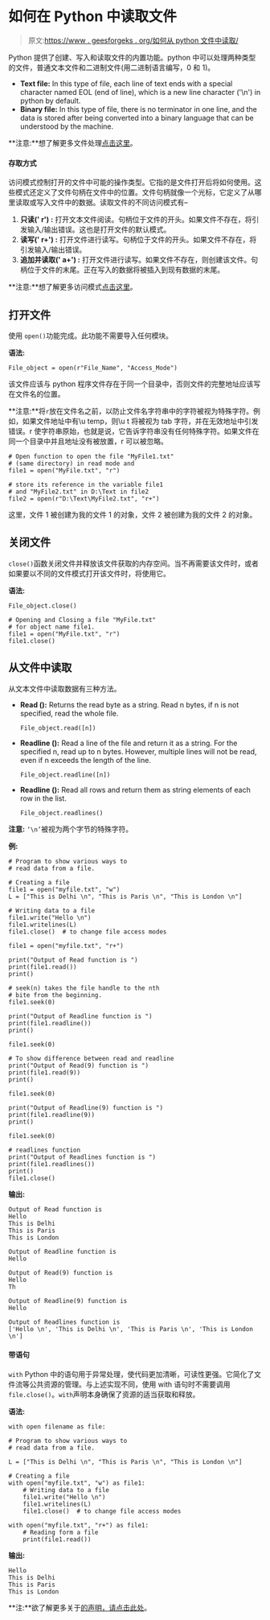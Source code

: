 # 如何在 Python 中读取文件

> 原文:[https://www . geesforgeks . org/如何从 python 文件中读取/](https://www.geeksforgeeks.org/how-to-read-from-a-file-in-python/)

Python 提供了创建、写入和读取文件的内置功能。python 中可以处理两种类型的文件，普通文本文件和二进制文件(用二进制语言编写，0 和 1)。

*   **Text file:** In this type of file, each line of text ends with a special character named EOL (end of line), which is a new line character ('\n') in python by default.
*   **Binary file:** In this type of file, there is no terminator in one line, and the data is stored after being converted into a binary language that can be understood by the machine.

**注意:**想了解更多文件处理[点击这里](https://www.geeksforgeeks.org/reading-writing-text-files-python/)。

#### 存取方式

访问模式控制打开的文件中可能的操作类型。它指的是文件打开后将如何使用。这些模式还定义了文件句柄在文件中的位置。文件句柄就像一个光标，它定义了从哪里读取或写入文件中的数据。读取文件的不同访问模式有–

1.  **只读(' r') :** 打开文本文件阅读。句柄位于文件的开头。如果文件不存在，将引发输入/输出错误。这也是打开文件的默认模式。
2.  **读写(' r+') :** 打开文件进行读写。句柄位于文件的开头。如果文件不存在，将引发输入/输出错误。
3.  **追加并读取(' a+') :** 打开文件进行读写。如果文件不存在，则创建该文件。句柄位于文件的末尾。正在写入的数据将被插入到现有数据的末尾。

**注意:**想了解更多访问模式[点击这里](https://www.geeksforgeeks.org/reading-writing-text-files-python/)。

## 打开文件

使用 `open()`功能完成。此功能不需要导入任何模块。

**语法:**

```
File_object = open(r"File_Name", "Access_Mode")

```

该文件应该与 python 程序文件存在于同一个目录中，否则文件的完整地址应该写在文件名的位置。

**注意:**将`r`放在文件名之前，以防止文件名字符串中的字符被视为特殊字符。例如，如果文件地址中有\u temp，则\u t 将被视为 tab 字符，并在无效地址中引发错误。r 使字符串原始，也就是说，它告诉字符串没有任何特殊字符。如果文件在同一个目录中并且地址没有被放置，r 可以被忽略。

```
# Open function to open the file "MyFile1.txt"  
# (same directory) in read mode and 
file1 = open("MyFile.txt", "r") 

# store its reference in the variable file1  
# and "MyFile2.txt" in D:\Text in file2 
file2 = open(r"D:\Text\MyFile2.txt", "r+") 
```

这里，文件 1 被创建为我的文件 1 的对象，文件 2 被创建为我的文件 2 的对象。

## 关闭文件

`close()`函数关闭文件并释放该文件获取的内存空间。当不再需要该文件时，或者如果要以不同的文件模式打开该文件时，将使用它。

**语法:**

```
File_object.close()

```

```
# Opening and Closing a file "MyFile.txt" 
# for object name file1. 
file1 = open("MyFile.txt", "r") 
file1.close() 
```

## 从文件中读取

从文本文件中读取数据有三种方法。

*   **Read ():** Returns the read byte as a string. Read n bytes, if n is not specified, read the whole file.

    ```
    File_object.read([n])

    ```

*   **Readline ():** Read a line of the file and return it as a string. For the specified n, read up to n bytes. However, multiple lines will not be read, even if n exceeds the length of the line.

    ```
    File_object.readline([n])

    ```

*   **Readline ():** Read all rows and return them as string elements of each row in the list.

    ```
    File_object.readlines()

    ```

**注意:** `‘\n’`被视为两个字节的特殊字符。

**例:**

```
# Program to show various ways to 
# read data from a file. 

# Creating a file
file1 = open("myfile.txt", "w")
L = ["This is Delhi \n", "This is Paris \n", "This is London \n"]

# Writing data to a file
file1.write("Hello \n") 
file1.writelines(L)
file1.close()  # to change file access modes

file1 = open("myfile.txt", "r+")

print("Output of Read function is ")
print(file1.read())
print()

# seek(n) takes the file handle to the nth
# bite from the beginning. 
file1.seek(0)

print("Output of Readline function is ")
print(file1.readline())
print()

file1.seek(0)

# To show difference between read and readline 
print("Output of Read(9) function is ")
print(file1.read(9))
print()

file1.seek(0)

print("Output of Readline(9) function is ")
print(file1.readline(9))
print()

file1.seek(0)

# readlines function 
print("Output of Readlines function is ")
print(file1.readlines())
print()
file1.close() 
```

**输出:**

```
Output of Read function is
Hello
This is Delhi
This is Paris
This is London

Output of Readline function is
Hello

Output of Read(9) function is
Hello
Th

Output of Readline(9) function is
Hello

Output of Readlines function is
['Hello \n', 'This is Delhi \n', 'This is Paris \n', 'This is London \n']

```

#### 带语句

`with` Python 中的语句用于异常处理，使代码更加清晰，可读性更强。它简化了文件流等公共资源的管理。与上述实现不同，使用 with 语句时不需要调用`file.close()`。`with`声明本身确保了资源的适当获取和释放。

**语法:**

```
with open filename as file:

```

```
# Program to show various ways to
# read data from a file.

L = ["This is Delhi \n", "This is Paris \n", "This is London \n"]

# Creating a file
with open("myfile.txt", "w") as file1:
    # Writing data to a file
    file1.write("Hello \n")
    file1.writelines(L)
    file1.close()  # to change file access modes

with open("myfile.txt", "r+") as file1:
    # Reading form a file
    print(file1.read())
```

**输出:**

```
Hello
This is Delhi
This is Paris
This is London

```

**注:**欲了解更多关于[的声明，请点击此处](https://www.geeksforgeeks.org/with-statement-in-python/)。